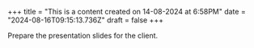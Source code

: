 +++
title = "This is a content created on 14-08-2024 at 6:58PM"
date = "2024-08-16T09:15:13.736Z"
draft = false
+++

  Prepare the presentation slides for the client.
        